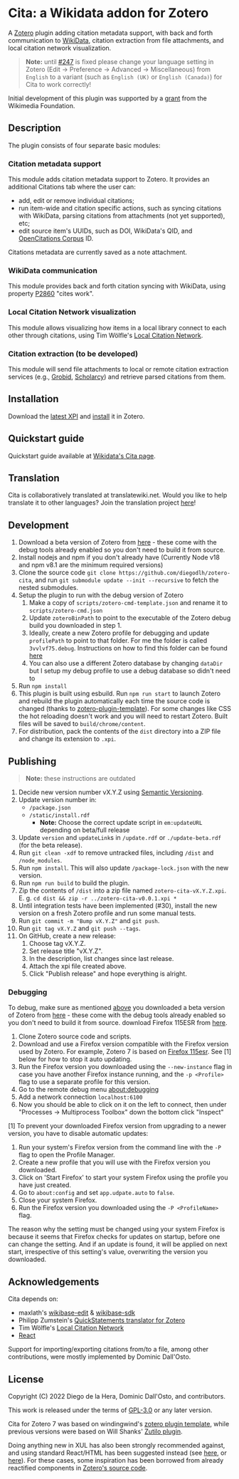 # Cita: a Wikidata addon for Zotero

A [Zotero](http://www.zotero.org/) plugin adding citation metadata support, with back and forth communication to
[WikiData](https://www.wikidata.org/), citation extraction from file attachments, and local citation network visualization.

> **Note:** until [#247](https://github.com/diegodlh/zotero-cita/issues/247) is fixed please change your language setting in Zotero (Edit -> Preference -> Advanced -> Miscellaneous) from `English` to a variant (such as `English (UK)` or `English (Canada)`) for Cita to work correctly!

Initial development of this plugin was supported by a [grant](https://meta.wikimedia.org/wiki/Wikicite/grant/WikiCite_addon_for_Zotero_with_citation_graph_support)
from the Wikimedia Foundation.

## Description

The plugin consists of four separate basic modules:

### Citation metadata support

This module adds citation metadata support to Zotero.
It provides an additional Citations tab where the user can:

- add, edit or remove individual citations;
- run item-wide and citation specific actions, such as syncing citations with WikiData, parsing citations from attachments (not yet supported), etc;
- edit source item's UUIDs, such as DOI, WikiData's QID, and [OpenCitations Corpus](https://opencitations.net/corpus) ID.

Citations metadata are currently saved as a note attachment.

### WikiData communication

This module provides back and forth citation syncing with WikiData, using property
[P2860](https://www.wikidata.org/wiki/Property:P2860) "cites work".

### Local Citation Network visualization

This module allows visualizing how items in a local library connect to each other through citations,
using Tim Wölfle's [Local Citation Network](https://timwoelfle.github.io/Local-Citation-Network/).

### Citation extraction (to be developed)

This module will send file attachments to local or remote citation extraction services
(e.g., [Grobid](https://github.com/kermitt2/grobid), [Scholarcy](http://ref.scholarcy.com/api/)) and
retrieve parsed citations from them.

## Installation

Download the [latest XPI](https://github.com/diegodlh/zotero-cita/releases/latest) and [install](https://www.zotero.org/support/plugins) it in Zotero.

## Quickstart guide

Quickstart guide available at [Wikidata's Cita page](https://www.wikidata.org/wiki/Wikidata:Zotero/Cita).

## Translation

Cita is collaboratively translated at translatewiki.net. Would you like to help translate it to other languages? Join the translation project [here](https://translatewiki.net/wiki/Translating:Cita)!

## Development

1. Download a beta version of Zotero from [here](https://www.zotero.org/support/beta_builds) - these come with the debug tools already enabled so you don't need to build it from source.
2. Install nodejs and npm if you don't already have (Currently Node v18 and npm v8.1 are the minimum required versions)
3. Clone the source code `git clone https://github.com/diegodlh/zotero-cita`, and run `git submodule update --init --recursive` to fetch the nested submodules.
4. Setup the plugin to run with the debug version of Zotero
    1. Make a copy of `scripts/zotero-cmd-template.json` and rename it to `scripts/zotero-cmd.json`
    2. Update `zoteroBinPath` to point to the executable of the Zotero debug build you downloaded in step 1.
    3. Ideally, create a new Zotero profile for debugging and update `profilePath` to point to that folder. For me the folder is called `3vvlvf75.debug`. Instructions on how to find this folder can be found [here](https://www.zotero.org/support/kb/profile_directory)
    4. You can also use a different Zotero database by changing `dataDir` but I setup my debug profile to use a debug database so didn't need to
5. Run `npm install`
6. This plugin is built using esbuild. Run `npm run start` to launch Zotero and rebuild the plugin automatically each time the source code is changed (thanks to [zotero-plugin-template](https://github.com/windingwind/zotero-plugin-template)). For some changes like CSS the hot reloading doesn't work and you will need to restart Zotero. Built files will be saved to `build/chrome/content`.
7. For distribution, pack the contents of the `dist` directory into a ZIP file and change its extension to `.xpi`.

## Publishing

> **Note:** these instructions are outdated

1. Decide new version number vX.Y.Z using [Semantic Versioning](https://semver.org/).
2. Update version number in:
   - `/package.json`
   - `/static/install.rdf`
     - **Note:** Choose the correct update script in `em:updateURL` depending on beta/full release
3. Update `version` and `updateLink`s in `/update.rdf` or `./update-beta.rdf` (for the beta release).
4. Run `git clean -xdf` to remove untracked files, including `/dist` and `/node_modules`.
5. Run `npm install`. This will also update `/package-lock.json` with the new version.
6. Run `npm run build` to build the plugin.
7. Zip the contents of `/dist` into a zip file named `zotero-cita-vX.Y.Z.xpi`. E. g. `cd dist && zip -r ../zotero-cita-v0.0.1.xpi *`
8. Until integration tests have been implemented (#30), install the new version
on a fresh Zotero profile and run some manual tests.
1. Run `git commit -m "Bump vX.Y.Z"` and `git push`.
2.  Run `git tag vX.Y.Z` and `git push --tags`.
3.  On GitHub, create a new release:
    1.  Choose tag vX.Y.Z.
    2.  Set release title "vX.Y.Z".
    3.  In the description, list changes since last release.
    4.  Attach the xpi file created above.
    5.  Click "Publish release" and hope everything is alright.

### Debugging

To debug, make sure as mentioned [above](#development) you downloaded a beta version of Zotero from [here](https://www.zotero.org/support/beta_builds) - these come with the debug tools already enabled so you don't need to build it from source.
download Firefox 115ESR from [here](https://ftp.mozilla.org/pub/firefox/releases/115.12.0esr/).

1. Clone Zotero source code and scripts.
2. Download and use a Firefox version compatible with the Firefox version used by Zotero. For example, Zotero 7 is based on [Firefox 115esr](https://ftp.mozilla.org/pub/firefox/releases/115.12.0esr/). See [1] below for how to stop it auto updating.
3. Run the Firefox version you downloaded using the `--new-instance` flag in case you have another Firefox instance running, and the `-p <Profile>` flag to use a separate profile for this version.
4. Go to the remote debug menu [about:debugging](about:debugging)
5. Add a network connection `localhost:6100`
6. Now you should be able to click on it on the left to connect, then under "Processes -> Multiprocess Toolbox" down the bottom click "Inspect"

[1] To prevent your downloaded Firefox version from upgrading to a newer version, you
have to disable automatic updates:

1. Run your system's Firefox version from the command line with the `-P` flag to open the Profile Manager.
2. Create a new profile that you will use with the Firefox version you downloaded.
3. Click on 'Start Firefox' to start your system Firefox using the profile you have just created.
4. Go to `about:config` and set `app.udpate.auto` to `false`.
5. Close your system Firefox.
6. Run the Firefox version you downloaded using the `-P <ProfileName>` flag.

The reason why the setting must be changed using your system Firefox is because it seems that Firefox checks for updates on startup, before one can change the setting. And if an update is found, it will be applied on next start, irrespective of this setting's value, overwriting the version you downloaded.

## Acknowledgements

Cita depends on:

- maxlath's [wikibase-edit](https://github.com/maxlath/wikibase-edit) & [wikibase-sdk](https://github.com/maxlath/wikibase-sdk)
- Philipp Zumstein's [QuickStatements translator for Zotero](https://github.com/UB-Mannheim/zotkat)
- Tim Wölfle's [Local Citation Network](https://timwoelfle.github.io/Local-Citation-Network/)
- [React](https://reactjs.org/)

Support for importing/exporting citations from/to a file, among other contributions, were mostly implemented by Dominic Dall'Osto.

## License

Copyright (C) 2022 Diego de la Hera, Dominic Dall'Osto, and contributors.

This work is released under the terms of [GPL-3.0](https://www.gnu.org/licenses/gpl-3.0.html) or any later version.

Cita for Zotero 7 was based on windingwind's [zotero plugin template](https://github.com/windingwind/zotero-plugin-template), while previous versions were based on Will Shanks' [Zutilo plugin](https://github.com/willsALMANJ/Zutilo).

Doing anything new in XUL has also been strongly recommended against, and using standard React/HTML has been suggested instead (see [here](https://groups.google.com/g/zotero-dev/c/xYC0I8JaUAI/m/K6utpEnjCgAJ), or [here](https://groups.google.com/g/zotero-dev/c/jxD_1mO1jUY/m/OYSw77LVAAAJ)). For these cases, some inspiration has been borrowed from already reactified components in [Zotero's source code](https://github.com/zotero/zotero/tree/master/chrome/content/zotero/components).
